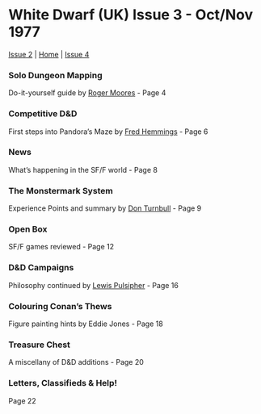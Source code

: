 # White Dwarf (UK) Issue 3 - Oct/Nov 1977
[Issue 2](/wd-uk/wd-uk-002-1977-08.md) | [Home](/README.md) | [Issue 4](/wd-uk/wd-uk-004-1997-12.md)

### Solo Dungeon Mapping
Do-it-yourself guide by [Roger Moores](/authors/moores-r.md) - Page 4

### Competitive D&D
First steps into Pandora’s Maze by [Fred Hemmings](/authors/hemmings-f.md) - Page 6

### News
What’s happening in the SF/F world - Page 8

### The Monstermark System
Experience Points and summary by [Don Turnbull](/authors/turnball-d.md) - Page 9

### Open Box
SF/F games reviewed - Page 12

### D&D Campaigns
Philosophy continued by [Lewis Pulsipher](/authors/pulsipher-l.md) - Page 16

### Colouring Conan’s Thews
Figure painting hints by Eddie Jones - Page 18

### Treasure Chest
A miscellany of D&D additions - Page 20

### Letters, Classifieds & Help!
Page 22